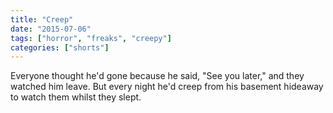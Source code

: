 ```yaml
---
title: "Creep"
date: "2015-07-06"
tags: ["horror", "freaks", "creepy"]
categories: ["shorts"]
---
```


Everyone thought he'd gone because he said, "See you later," and they watched him leave. But every night he'd creep from his basement hideaway to watch them whilst they slept.
